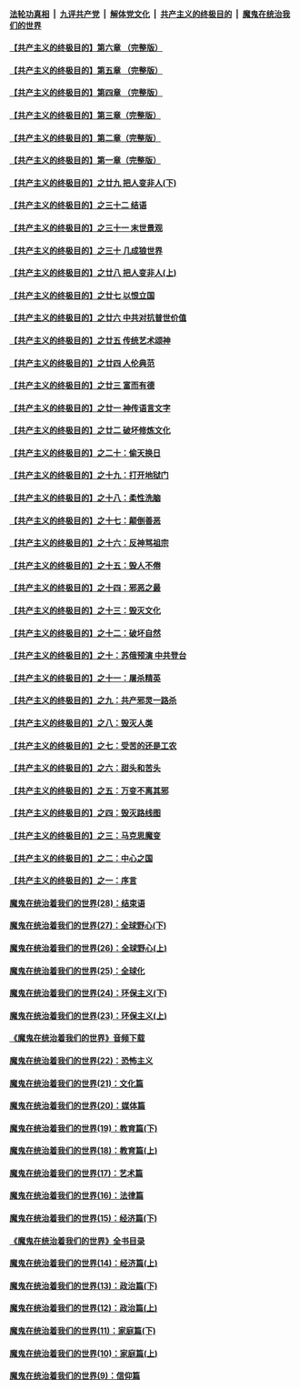 ####  [法轮功真相](../../../../basic/blob/master/README.md?t=04131630) &nbsp;|&nbsp; [九评共产党](../../../../9ping.md/blob/master/README.md?t=04131630) &nbsp;|&nbsp; [解体党文化](../../../../jtdwh.md/blob/master/README.md?t=04131630)  &nbsp;|&nbsp; [共产主义的终极目的](../../../../gczydzjmd.md/blob/master/README.md?t=04131630) &nbsp;|&nbsp; [魔鬼在统治我们的世界](../../../../mgztzwmdsj.md/blob/master/README.md?t=04131630) 

#### [【共产主义的终极目的】第六章 （完整版）](../pages/nsc422/n11428913.md?t=04131630) 

#### [【共产主义的终极目的】第五章 （完整版）](../pages/nsc422/n11428912.md?t=04131630) 

#### [【共产主义的终极目的】第四章 （完整版）](../pages/nsc422/n11428907.md?t=04131630) 

#### [【共产主义的终极目的】第三章（完整版）](../pages/nsc422/n11428848.md?t=04131630) 

#### [【共产主义的终极目的】第二章（完整版）](../pages/nsc422/n11428831.md?t=04131630) 

#### [【共产主义的终极目的】第一章（完整版）](../pages/nsc422/n11417651.md?t=04131630) 

#### [【共产主义的终极目的】之廿九 把人变非人(下)](../pages/nsc422/n11344140.md?t=04131630) 

#### [【共产主义的终极目的】之三十二 结语](../pages/nsc422/n11360535.md?t=04131630) 

#### [【共产主义的终极目的】之三十一 末世景观](../pages/nsc422/n11351129.md?t=04131630) 

#### [【共产主义的终极目的】之三十 几成狼世界](../pages/nsc422/n11348280.md?t=04131630) 

#### [【共产主义的终极目的】之廿八 把人变非人(上)](../pages/nsc422/n11340492.md?t=04131630) 

#### [【共产主义的终极目的】之廿七 以恨立国](../pages/nsc422/n11336944.md?t=04131630) 

#### [【共产主义的终极目的】之廿六 中共对抗普世价值](../pages/nsc422/n11324785.md?t=04131630) 

#### [【共产主义的终极目的】之廿五 传统艺术颂神](../pages/nsc422/n11296396.md?t=04131630) 

#### [【共产主义的终极目的】之廿四 人伦典范](../pages/nsc422/n11296397.md?t=04131630) 

#### [【共产主义的终极目的】之廿三 富而有德](../pages/nsc422/n11283598.md?t=04131630) 

#### [【共产主义的终极目的】之廿一 神传语言文字](../pages/nsc422/n11263265.md?t=04131630) 

#### [【共产主义的终极目的】之廿二 破坏修炼文化](../pages/nsc422/n11245728.md?t=04131630) 

#### [【共产主义的终极目的】之二十：偷天换日](../pages/nsc422/n11238846.md?t=04131630) 

#### [【共产主义的终极目的】之十九：打开地狱门](../pages/nsc422/n11206376.md?t=04131630) 

#### [【共产主义的终极目的】之十八：柔性洗脑](../pages/nsc422/n11199994.md?t=04131630) 

#### [【共产主义的终极目的】之十七：颠倒善恶](../pages/nsc422/n11179782.md?t=04131630) 

#### [【共产主义的终极目的】之十六：反神骂祖宗](../pages/nsc422/n11166798.md?t=04131630) 

#### [【共产主义的终极目的】之十五：毁人不倦](../pages/nsc422/n11166792.md?t=04131630) 

#### [【共产主义的终极目的】之十四：邪恶之最](../pages/nsc422/n11150249.md?t=04131630) 

#### [【共产主义的终极目的】之十三：毁灭文化](../pages/nsc422/n11135227.md?t=04131630) 

#### [【共产主义的终极目的】之十二：破坏自然](../pages/nsc422/n11135214.md?t=04131630) 

#### [【共产主义的终极目的】之十：苏俄预演 中共登台](../pages/nsc422/n11118424.md?t=04131630) 

#### [【共产主义的终极目的】之十一：屠杀精英](../pages/nsc422/n11118442.md?t=04131630) 

#### [【共产主义的终极目的】之九：共产邪灵一路杀](../pages/nsc422/n11114139.md?t=04131630) 

#### [【共产主义的终极目的】之八：毁灭人类](../pages/nsc422/n11108503.md?t=04131630) 

#### [【共产主义的终极目的】之七：受苦的还是工农](../pages/nsc422/n11101809.md?t=04131630) 

#### [【共产主义的终极目的】之六：甜头和苦头](../pages/nsc422/n11096971.md?t=04131630) 

#### [【共产主义的终极目的】之五：万变不离其邪](../pages/nsc422/n11091285.md?t=04131630) 

#### [【共产主义的终极目的】之四：毁灭路线图](../pages/nsc422/n11086284.md?t=04131630) 

#### [【共产主义的终极目的】之三：马克思魔变](../pages/nsc422/n11061941.md?t=04131630) 

#### [【共产主义的终极目的】之二：中心之国](../pages/nsc422/n11047728.md?t=04131630) 

#### [【共产主义的终极目的】之一：序言](../pages/nsc422/n11086077.md?t=04131630) 

#### [魔鬼在统治着我们的世界(28)：结束语](../pages/nsc422/n10936246.md?t=04131630) 

#### [魔鬼在统治着我们的世界(27)：全球野心(下)](../pages/nsc422/n10928319.md?t=04131630) 

#### [魔鬼在统治着我们的世界(26)：全球野心(上)](../pages/nsc422/n10900318.md?t=04131630) 

#### [魔鬼在统治着我们的世界(25)：全球化](../pages/nsc422/n10788205.md?t=04131630) 

#### [魔鬼在统治着我们的世界(24)：环保主义(下)](../pages/nsc422/n10695307.md?t=04131630) 

#### [魔鬼在统治着我们的世界(23)：环保主义(上)](../pages/nsc422/n10688613.md?t=04131630) 

#### [《魔鬼在统治着我们的世界》音频下载](../pages/nsc422/n10635553.md?t=04131630) 

#### [魔鬼在统治着我们的世界(22)：恐怖主义](../pages/nsc422/n10614727.md?t=04131630) 

#### [魔鬼在统治着我们的世界(21)：文化篇](../pages/nsc422/n10597706.md?t=04131630) 

#### [魔鬼在统治着我们的世界(20)：媒体篇](../pages/nsc422/n10586579.md?t=04131630) 

#### [魔鬼在统治着我们的世界(19)：教育篇(下)](../pages/nsc422/n10564808.md?t=04131630) 

#### [魔鬼在统治着我们的世界(18)：教育篇(上)](../pages/nsc422/n10526970.md?t=04131630) 

#### [魔鬼在统治着我们的世界(17)：艺术篇](../pages/nsc422/n10499093.md?t=04131630) 

#### [魔鬼在统治着我们的世界(16)：法律篇](../pages/nsc422/n10485969.md?t=04131630) 

#### [魔鬼在统治着我们的世界(15)：经济篇(下)](../pages/nsc422/n10469975.md?t=04131630) 

#### [《魔鬼在统治着我们的世界》全书目录](../pages/nsc422/n10464261.md?t=04131630) 

#### [魔鬼在统治着我们的世界(14)：经济篇(上)](../pages/nsc422/n10457370.md?t=04131630) 

#### [魔鬼在统治着我们的世界(13)：政治篇(下)](../pages/nsc422/n10448270.md?t=04131630) 

#### [魔鬼在统治着我们的世界(12)：政治篇(上)](../pages/nsc422/n10444576.md?t=04131630) 

#### [魔鬼在统治着我们的世界(11)：家庭篇(下)](../pages/nsc422/n10440961.md?t=04131630) 

#### [魔鬼在统治着我们的世界(10)：家庭篇(上)](../pages/nsc422/n10435448.md?t=04131630) 

#### [魔鬼在统治着我们的世界(9)：信仰篇](../pages/nsc422/n10432159.md?t=04131630) 

